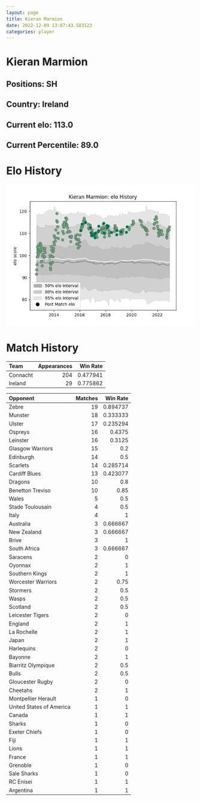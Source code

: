 ```yaml
---  
layout: page  
title: Kieran Marmion  
date: 2022-12-09 13:07:43.583123  
categories: player  
---
```

# Kieran Marmion

## Positions: SH

## Country: Ireland

## Current elo: 113.0

## Current Percentile: 89.0

# Elo History


![elo history](history_KieranMarmion.png)
# Match History


| Team     |   Appearances |   Win Rate |
|:---------|--------------:|-----------:|
| Connacht |           204 |   0.477941 |
| Ireland  |            29 |   0.775862 |

| Opponent                 |   Matches |   Win Rate |
|:-------------------------|----------:|-----------:|
| Zebre                    |        19 |   0.894737 |
| Munster                  |        18 |   0.333333 |
| Ulster                   |        17 |   0.235294 |
| Ospreys                  |        16 |   0.4375   |
| Leinster                 |        16 |   0.3125   |
| Glasgow Warriors         |        15 |   0.2      |
| Edinburgh                |        14 |   0.5      |
| Scarlets                 |        14 |   0.285714 |
| Cardiff Blues            |        13 |   0.423077 |
| Dragons                  |        10 |   0.8      |
| Benetton Treviso         |        10 |   0.85     |
| Wales                    |         5 |   0.5      |
| Stade Toulousain         |         4 |   0.5      |
| Italy                    |         4 |   1        |
| Australia                |         3 |   0.666667 |
| New Zealand              |         3 |   0.666667 |
| Brive                    |         3 |   1        |
| South Africa             |         3 |   0.666667 |
| Saracens                 |         2 |   0        |
| Oyonnax                  |         2 |   1        |
| Southern Kings           |         2 |   1        |
| Worcester Warriors       |         2 |   0.75     |
| Stormers                 |         2 |   0.5      |
| Wasps                    |         2 |   0.5      |
| Scotland                 |         2 |   0.5      |
| Leicester Tigers         |         2 |   0        |
| England                  |         2 |   1        |
| La Rochelle              |         2 |   1        |
| Japan                    |         2 |   1        |
| Harlequins               |         2 |   0        |
| Bayonne                  |         2 |   1        |
| Biarritz Olympique       |         2 |   0.5      |
| Bulls                    |         2 |   0.5      |
| Gloucester Rugby         |         2 |   0        |
| Cheetahs                 |         2 |   1        |
| Montpellier Herault      |         1 |   0        |
| United States of America |         1 |   1        |
| Canada                   |         1 |   1        |
| Sharks                   |         1 |   0        |
| Exeter Chiefs            |         1 |   0        |
| Fiji                     |         1 |   1        |
| Lions                    |         1 |   1        |
| France                   |         1 |   1        |
| Grenoble                 |         1 |   0        |
| Sale Sharks              |         1 |   0        |
| RC Enisei                |         1 |   1        |
| Argentina                |         1 |   1        |